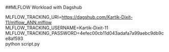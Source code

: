##MLFLOW Workload with Dagshub

MLFLOW_TRACKING_URI=https://dagshub.com/Kartik-Dixit-11/mlflow_ANN.mlflow \
MLFLOW_TRACKING_USERNAME=Kartik-Dixit-11 \
MLFLOW_TRACKING_PASSWORD=4efec00cb11d043adafa7a99aebc9db9ce8af593 \
python script.py